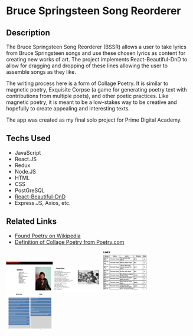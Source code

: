 
# Bruce Springsteen Song Reorderer

## Description
The Bruce Springsteen Song Reorderer (BSSR) allows a user to take lyrics from Bruce Springsteen songs and use these chosen lyrics as content for creating new works of art. The project implements React-Beautiful-DnD to allow for dragging and dropping of these lines allowing the user to assemble songs as they like. 

The writing process here is a form of Collage Poetry. It is similar to magnetic poetry, Exquisite Corpse (a game for generating poetry text with contributions from multiple poets), and other poetic practices. Like magnetic poetry, it is meant to be a low-stakes way to be creative and hopefully to create appealing and interesting texts.

The app was created as my final solo project for Prime Digital Academy. 

## Techs Used

- JavaScript
- React.JS
- Redux
- Node.JS
- HTML
- CSS
- PostGreSQL
- [React-Beautiful-DnD](https://github.com/atlassian/react-beautiful-dnd)
- Express.JS, Axios, etc.

## Related Links

- [Found Poetry on Wikipedia](https://en.wikipedia.org/wiki/Found_poetry)
- [Definition of Collage Poetry from Poetry.com](https://www.poetryfoundation.org/learn/glossary-terms/collage)

<img src="/documentation/images/home.png" width="25%">

<img src="/documentation/images/lyrics.png" width="25%">

<img src="/documentation/images/lineslist.png" width="25%">

<img src="/documentation/images/editor.png" width="25%">
